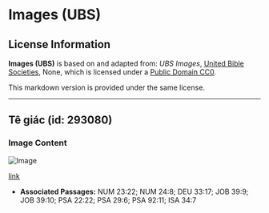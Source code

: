 # Images (UBS)

## License Information

**Images (UBS)** is based on and adapted from: _UBS Images_, [United Bible Societies](https://unitedbiblesocieties.org/), None, which is licensed under a [Public Domain CC0](https://creativecommons.org/public-domain/cc0/).

This markdown version is provided under the same license.



--------------------------------

## Tê giác (id: 293080)

### Image Content

![Image](https://cdn.aquifer.bible/aquifer-content/resources/Media/WEB-0757_rhinoceros.jpg)

[link](https://cdn.aquifer.bible/aquifer-content/resources/Media/WEB-0757_rhinoceros.jpg)

* **Associated Passages:** NUM 23:22; NUM 24:8; DEU 33:17; JOB 39:9; JOB 39:10; PSA 22:22; PSA 29:6; PSA 92:11; ISA 34:7

